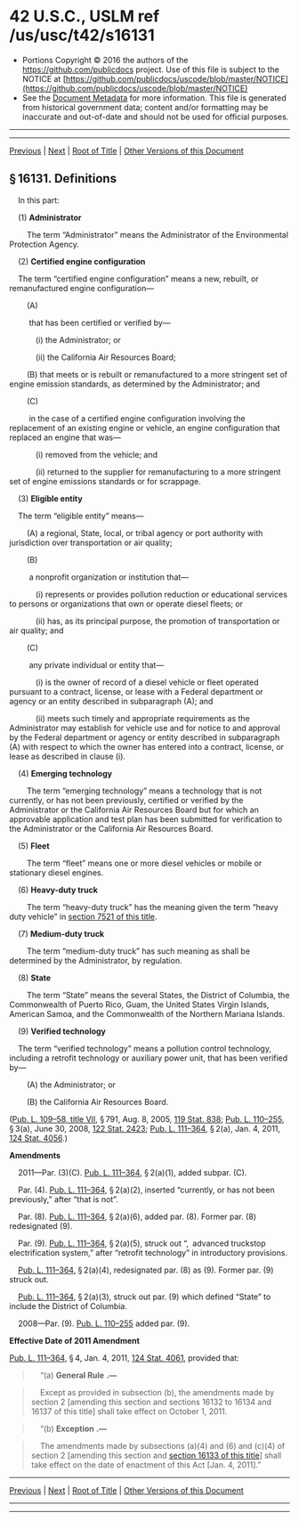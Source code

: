 ---
---

# 42 U.S.C., USLM ref /us/usc/t42/s16131

* Portions Copyright © 2016 the authors of the https://github.com/publicdocs project.
  Use of this file is subject to the NOTICE at [https://github.com/publicdocs/uscode/blob/master/NOTICE](https://github.com/publicdocs/uscode/blob/master/NOTICE)
* See the [Document Metadata](././../../../../../..//README.md) for more information.
  This file is generated from historical government data; content and/or formatting may be inaccurate and out-of-date and should not be used for official purposes.

----------
----------

[Previous](./../../../../../..//us/usc/t42/ch149/schVII/ptF/m__us_usc_t42_ch149_schVII_ptF.md) | [Next](./../../../../../..//us/usc/t42/ch149/schVII/ptF/m__us_usc_t42_s16132.md) | [Root of Title](./../../../../../../) | [Other Versions of this Document](https://publicdocs.github.io/go/links?ns=uslm&ref=%2Fus%2Fusc%2Ft42%2Fs16131)

## § 16131. Definitions

    In this part:

    (1) __Administrator__ 

        The term “Administrator” means the Administrator of the Environmental Protection Agency.

    (2) __Certified engine configuration__ 

    The term “certified engine configuration” means a new, rebuilt, or remanufactured engine configuration—

        (A)

         that has been certified or verified by—

            (i) the Administrator; or

            (ii) the California Air Resources Board;

        (B) that meets or is rebuilt or remanufactured to a more stringent set of engine emission standards, as determined by the Administrator; and

        (C)

         in the case of a certified engine configuration involving the replacement of an existing engine or vehicle, an engine configuration that replaced an engine that was—

            (i) removed from the vehicle; and

            (ii) returned to the supplier for remanufacturing to a more stringent set of engine emissions standards or for scrappage.

    (3) __Eligible entity__ 

    The term “eligible entity” means—

        (A) a regional, State, local, or tribal agency or port authority with jurisdiction over transportation or air quality;

        (B)

         a nonprofit organization or institution that—

            (i) represents or provides pollution reduction or educational services to persons or organizations that own or operate diesel fleets; or

            (ii) has, as its principal purpose, the promotion of transportation or air quality; and

        (C)

         any private individual or entity that—

            (i) is the owner of record of a diesel vehicle or fleet operated pursuant to a contract, license, or lease with a Federal department or agency or an entity described in subparagraph (A); and

            (ii) meets such timely and appropriate requirements as the Administrator may establish for vehicle use and for notice to and approval by the Federal department or agency or entity described in subparagraph (A) with respect to which the owner has entered into a contract, license, or lease as described in clause (i).

    (4) __Emerging technology__ 

        The term “emerging technology” means a technology that is not currently, or has not been previously, certified or verified by the Administrator or the California Air Resources Board but for which an approvable application and test plan has been submitted for verification to the Administrator or the California Air Resources Board.

    (5) __Fleet__ 

        The term “fleet” means one or more diesel vehicles or mobile or stationary diesel engines.

    (6) __Heavy-duty truck__ 

        The term “heavy-duty truck” has the meaning given the term “heavy duty vehicle” in [section 7521 of this title][/us/usc/t42/s7521].

    (7) __Medium-duty truck__ 

        The term “medium-duty truck” has such meaning as shall be determined by the Administrator, by regulation.

    (8) __State__ 

        The term “State” means the several States, the District of Columbia, the Commonwealth of Puerto Rico, Guam, the United States Virgin Islands, American Samoa, and the Commonwealth of the Northern Mariana Islands.

    (9) __Verified technology__ 

    The term “verified technology” means a pollution control technology, including a retrofit technology or auxiliary power unit, that has been verified by—

        (A) the Administrator; or

        (B) the California Air Resources Board.

([Pub. L. 109–58, title VII][/us/pl/109/58/tVII], § 791, Aug. 8, 2005, [119 Stat. 838][/us/stat/119/838]; [Pub. L. 110–255][/us/pl/110/255], § 3(a), June 30, 2008, [122 Stat. 2423][/us/stat/122/2423]; [Pub. L. 111–364][/us/pl/111/364], § 2(a), Jan. 4, 2011, [124 Stat. 4056][/us/stat/124/4056].)

 __Amendments__ 

    2011—Par. (3)(C). [Pub. L. 111–364][/us/pl/111/364], § 2(a)(1), added subpar. (C).

    Par. (4). [Pub. L. 111–364][/us/pl/111/364], § 2(a)(2), inserted “currently, or has not been previously,” after “that is not”.

    Par. (8). [Pub. L. 111–364][/us/pl/111/364], § 2(a)(6), added par. (8). Former par. (8) redesignated (9).

    Par. (9). [Pub. L. 111–364][/us/pl/111/364], § 2(a)(5), struck out “, advanced truckstop electrification system,” after “retrofit technology” in introductory provisions.

    [Pub. L. 111–364][/us/pl/111/364], § 2(a)(4), redesignated par. (8) as (9). Former par. (9) struck out.

    [Pub. L. 111–364][/us/pl/111/364], § 2(a)(3), struck out par. (9) which defined “State” to include the District of Columbia.

    2008—Par. (9). [Pub. L. 110–255][/us/pl/110/255] added par. (9).

 __Effective Date of 2011 Amendment__ 

[Pub. L. 111–364][/us/pl/111/364], § 4, Jan. 4, 2011, [124 Stat. 4061][/us/stat/124/4061], provided that:

>     “(a)  __General Rule__  __.—__ 

>     Except as provided in subsection (b), the amendments made by section 2 \[amending this section and sections 16132 to 16134 and 16137 of this title\] shall take effect on October 1, 2011.

>     “(b)  __Exception__  __.—__ 

>     The amendments made by subsections (a)(4) and (6) and (c)(4) of section 2 \[amending this section and [section 16133 of this title][/us/usc/t42/s16133]\] shall take effect on the date of enactment of this Act \[Jan. 4, 2011\].”

----------

[Previous](./../../../../../..//us/usc/t42/ch149/schVII/ptF/m__us_usc_t42_ch149_schVII_ptF.md) | [Next](./../../../../../..//us/usc/t42/ch149/schVII/ptF/m__us_usc_t42_s16132.md) | [Root of Title](./../../../../../../) | [Other Versions of this Document](https://publicdocs.github.io/go/links?ns=uslm&ref=%2Fus%2Fusc%2Ft42%2Fs16131)

----------
----------

[/us/usc/t42/s7521]: https://publicdocs.github.io/go/links?ns=uslm&ref=%2Fus%2Fusc%2Ft42%2Fs7521
[/us/pl/109/58/tVII]: https://publicdocs.github.io/go/links?ns=uslm&ref=%2Fus%2Fpl%2F109%2F58%2FtVII
[/us/stat/119/838]: https://publicdocs.github.io/go/links?ns=uslm&ref=%2Fus%2Fstat%2F119%2F838
[/us/pl/110/255]: https://publicdocs.github.io/go/links?ns=uslm&ref=%2Fus%2Fpl%2F110%2F255
[/us/stat/122/2423]: https://publicdocs.github.io/go/links?ns=uslm&ref=%2Fus%2Fstat%2F122%2F2423
[/us/pl/111/364]: https://publicdocs.github.io/go/links?ns=uslm&ref=%2Fus%2Fpl%2F111%2F364
[/us/stat/124/4056]: https://publicdocs.github.io/go/links?ns=uslm&ref=%2Fus%2Fstat%2F124%2F4056
[/us/pl/111/364]: https://publicdocs.github.io/go/links?ns=uslm&ref=%2Fus%2Fpl%2F111%2F364
[/us/pl/111/364]: https://publicdocs.github.io/go/links?ns=uslm&ref=%2Fus%2Fpl%2F111%2F364
[/us/pl/111/364]: https://publicdocs.github.io/go/links?ns=uslm&ref=%2Fus%2Fpl%2F111%2F364
[/us/pl/111/364]: https://publicdocs.github.io/go/links?ns=uslm&ref=%2Fus%2Fpl%2F111%2F364
[/us/pl/111/364]: https://publicdocs.github.io/go/links?ns=uslm&ref=%2Fus%2Fpl%2F111%2F364
[/us/pl/111/364]: https://publicdocs.github.io/go/links?ns=uslm&ref=%2Fus%2Fpl%2F111%2F364
[/us/pl/110/255]: https://publicdocs.github.io/go/links?ns=uslm&ref=%2Fus%2Fpl%2F110%2F255
[/us/pl/111/364]: https://publicdocs.github.io/go/links?ns=uslm&ref=%2Fus%2Fpl%2F111%2F364
[/us/stat/124/4061]: https://publicdocs.github.io/go/links?ns=uslm&ref=%2Fus%2Fstat%2F124%2F4061
[/us/usc/t42/s16133]: https://publicdocs.github.io/go/links?ns=uslm&ref=%2Fus%2Fusc%2Ft42%2Fs16133



